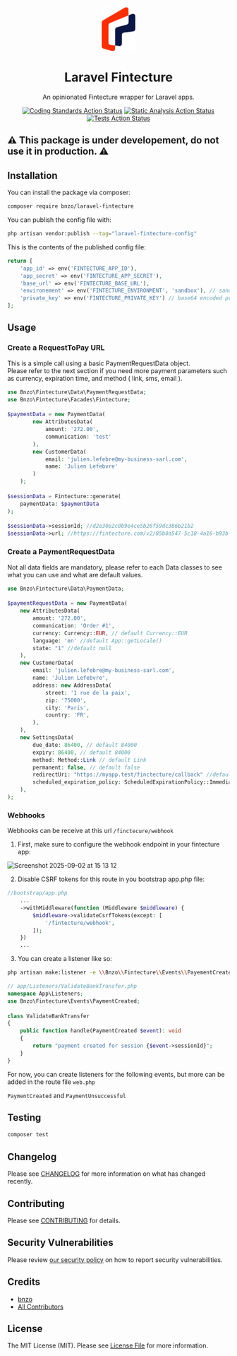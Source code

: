
<p align="center"><img src="/art/logo.png" height="100" alt="Laravel Telemaque"></p>

<div align="center">


# Laravel Fintecture
An opinionated Fintecture wrapper for Laravel apps.

[![Coding Standards Action Status](https://github.com/bnzo/laravel-fintecture/workflows/coding-standards/badge.svg)](https://github.com/bnzo/laravel-fintecture/actions/workflows/coding-standards.yml)
[![Static Analysis Action Status](https://github.com/bnzo/laravel-fintecture/workflows/static-analysis/badge.svg)](https://github.com/bnzo/laravel-fintecture/actions/workflows/static-analysis.yml)
[![Tests Action Status](https://github.com/bnzo/laravel-fintecture/workflows/tests/badge.svg)](https://github.com/bnzo/laravel-fintecture/actions/workflows/tests.yml)

</div>

## ⚠️ This package is under developement, do not use it in production. ⚠️

## Installation

You can install the package via composer:

```bash
composer require bnzo/laravel-fintecture
```

You can publish the config file with:

```bash
php artisan vendor:publish --tag="laravel-fintecture-config"
```

This is the contents of the published config file:

```php
return [
    'app_id' => env('FINTECTURE_APP_ID'),
    'app_secret' => env('FINTECTURE_APP_SECRET'),
    'base_url' => env('FINTECTURE_BASE_URL'),
    'environement' => env('FINTECTURE_ENVIRONMENT', 'sandbox'), // sandbox or production
    'private_key' => env('FINTECTURE_PRIVATE_KEY') // base64 encoded private key
];
```

## Usage

### Create a RequestToPay URL

This is a simple call using a basic PaymentRequestData object.\
Please refer to the next section if you need more payment parameters such as currency, expiration time, and method ( link, sms, email ).

```php
use Bnzo\Fintecture\Data\PaymentRequestData;
use Bnzo\Fintecture\Facades\Fintecture;

$paymentData = new PaymentData(
        new AttributesData(
            amount: '272.00',
            communication: 'test'
        ),
        new CustomerData(
            email: 'julien.lefebre@my-business-sarl.com',
            name: 'Julien Lefebvre'
        )
    );

$sessionData = Fintecture::generate(
    paymentData: $paymentData
);

$sessionData->sessionId; //d2e30e2c0b9e4ce5b26f59dc386b21b2
$sessionData->url; //https://fintecture.com/v2/85b0a547-5c18-4a16-b93b-2a4f5f03127d
```

### Create a PaymentRequestData

Not all data fields are mandatory, please refer to each Data classes to see what you can use and what are default values.

```php
use Bnzo\Fintecture\Data\PaymentData;

$paymentRequestData = new PaymentData(
    new AttributesData(
        amount: '272.00',
        communication: 'Order #1',
        currency: Currency::EUR, // default Currency::EUR
        language: 'en' //default App::getLocale()
        state: "1" //default null
    ),
    new CustomerData(
        email: 'julien.lefebre@my-business-sarl.com',
        name: 'Julien Lefebvre',
        address: new AddressData(
            street: '1 rue de la paix',
            zip: '75000',
            city: 'Paris',
            country: 'FR',
        ),
    ),
    new SettingsData(
        due_date: 86400, // default 84000
        expiry: 86400, // default 84000
        method: Method::Link // default Link
        permanent: false, // default false
        redirectUri: "https://myapp.test/finctecture/callback" //default null
        scheduled_expiration_policy: ScheduledExpirationPolicy::Immediate, // default Immediate
    ),
);
```

### Webhooks
Webhooks can be receive at this url `/finctecure/webhook`

1. First, make sure to configure the webhook endpoint in your fintecture app:
   
<img width="777" height="280" alt="Screenshot 2025-09-02 at 15 13 12" src="https://github.com/user-attachments/assets/f06a936b-a5ca-428b-a8b8-baa108e4be8a" />

2. Disable CSRF tokens for this route in you bootstrap app.php file:

```php
//bootstrap/app.php
    ...
    ->withMiddleware(function (Middleware $middleware) {
        $middleware->validateCsrfTokens(except: [
            '/fintecture/webhook',
        ]);
    })
    ...
```

3. You can create a listener like so:

```bash
php artisan make:listener -e \\Bnzo\\Fintecture\\Events\\PayementCreated
```

```php
// app/Listeners/ValidateBankTransfer.php
namespace App\Listeners;
use Bnzo\Fintecture\Events\PaymentCreated;

class ValidateBankTransfer
{
    public function handle(PaymentCreated $event): void
    {
        return "payment created for session {$event->sessionId}";
    }
}
```

For now, you can create listeners for the following events, but more can be added in the route file `web.php`

`PaymentCreated` and `PaymentUnsuccessful`


## Testing

```bash
composer test
```

## Changelog

Please see [CHANGELOG](CHANGELOG.md) for more information on what has changed recently.

## Contributing

Please see [CONTRIBUTING](CONTRIBUTING.md) for details.

## Security Vulnerabilities

Please review [our security policy](../../security/policy) on how to report security vulnerabilities.

## Credits

- [bnzo](https://github.com/17174973+bnzo)
- [All Contributors](../../contributors)

## License

The MIT License (MIT). Please see [License File](LICENSE.md) for more information.

